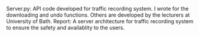 Server.py: API code developed for traffic recording system. I wrote for the downloading and undo functions. Others are developed by the lecturers at University of Bath.
Report: A server architecture for traffic recording system to ensure the safety and availablity to the users.
